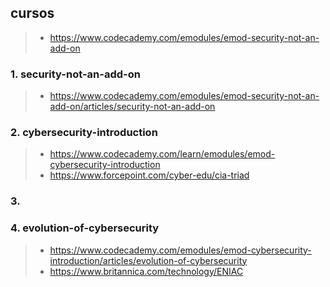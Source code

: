 
## cursos
>- https://www.codecademy.com/emodules/emod-security-not-an-add-on

### 1. security-not-an-add-on
>- https://www.codecademy.com/emodules/emod-security-not-an-add-on/articles/security-not-an-add-on

### 2. cybersecurity-introduction
>- https://www.codecademy.com/learn/emodules/emod-cybersecurity-introduction
>- https://www.forcepoint.com/cyber-edu/cia-triad

### 3.


### 4. evolution-of-cybersecurity
>- https://www.codecademy.com/emodules/emod-cybersecurity-introduction/articles/evolution-of-cybersecurity
>- https://www.britannica.com/technology/ENIAC